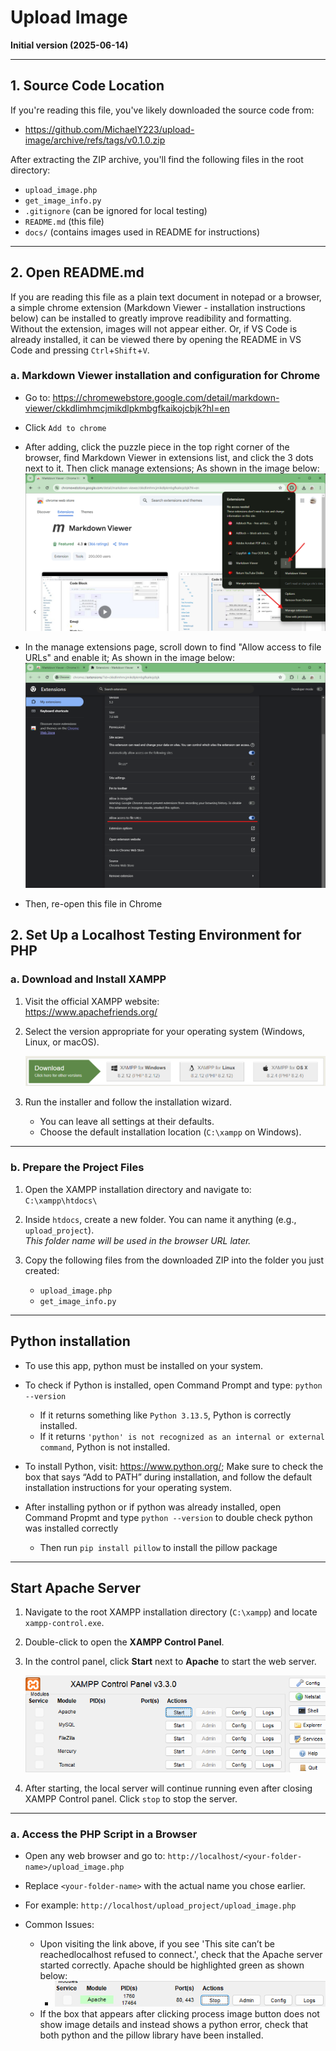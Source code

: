 # Upload Image

**Initial version (2025-06-14)**

---

## 1. Source Code Location

If you're reading this file, you've likely downloaded the source code from:

- https://github.com/MichaelY223/upload-image/archive/refs/tags/v0.1.0.zip

After extracting the ZIP archive, you'll find the following files in the root directory:

- `upload_image.php`
- `get_image_info.py`
- `.gitignore` (can be ignored for local testing)
- `README.md` (this file)
- `docs/` (contains images used in README for instructions)

---

## 2. Open README.md

If you are reading this file as a plain text document in notepad or a browser, a simple chrome extension (Markdown Viewer - installation instructions below) can be installed to greatly improve readibility and formatting. Without the extension, images will not appear either. Or, if VS Code is already installed, it can be viewed there by opening the README in VS Code and pressing `Ctrl`+`Shift`+`V`.

### a. Markdown Viewer installation and configuration for Chrome

- Go to: https://chromewebstore.google.com/detail/markdown-viewer/ckkdlimhmcjmikdlpkmbgfkaikojcbjk?hl=en
- Click `Add to chrome`
- After adding, click the puzzle piece in the top right corner of the browser, find Markdown Viewer in extensions list, and click the 3 dots next to it. Then click manage extensions; As shown in the image below:
  ![Markdown Viewer](docs/markdown_viewer.png)

- In the manage extensions page, scroll down to find "Allow access to file URLs" and enable it; As shown in the image below:
  ![Markdown viewer allow access](docs/markdown_viewer_allow_access.png)

- Then, re-open this file in Chrome

## 2. Set Up a Localhost Testing Environment for PHP

### a. Download and Install XAMPP

1. Visit the official XAMPP website:  
   https://www.apachefriends.org/

2. Select the version appropriate for your operating system (Windows, Linux, or macOS).

   ![XAMPP Download](docs/XAMPP_download.png)

3. Run the installer and follow the installation wizard.
   - You can leave all settings at their defaults.
   - Choose the default installation location (`C:\xampp` on Windows).

---

### b. Prepare the Project Files

1. Open the XAMPP installation directory and navigate to:  
   `C:\xampp\htdocs\`

2. Inside `htdocs`, create a new folder. You can name it anything (e.g., `upload_project`).  
   _This folder name will be used in the browser URL later._

3. Copy the following files from the downloaded ZIP into the folder you just created:
   - `upload_image.php`
   - `get_image_info.py`

---

## Python installation

- To use this app, python must be installed on your system.
- To check if Python is installed, open Command Prompt and type: `python --version`
  - If it returns something like `Python 3.13.5`, Python is correctly installed.
  - If it returns `'python' is not recognized as an internal or external command`, Python is not installed.
- To install Python, visit: https://www.python.org/; Make sure to check the box that says “Add to PATH” during installation, and follow the default installation instructions for your operating system.

- After installing python or if python was already installed, open Command Propmt and type `python --version` to double check python was installed correctly
  - Then run `pip install pillow` to install the pillow package

---

## Start Apache Server

1. Navigate to the root XAMPP installation directory (`C:\xampp`) and locate `xampp-control.exe`.
2. Double-click to open the **XAMPP Control Panel**.
3. In the control panel, click **Start** next to **Apache** to start the web server.

   ![XAMPP Control Panel](docs/Control_panel.png)

4. After starting, the local server will continue running even after closing XAMPP Control panel. Click `stop` to stop the server.

---

### a. Access the PHP Script in a Browser

- Open any web browser and go to: `http://localhost/<your-folder-name>/upload_image.php`
- Replace `<your-folder-name>` with the actual name you chose earlier.
- For example: `http://localhost/upload_project/upload_image.php`

- Common Issues:
  - Upon visiting the link above, if you see 'This site can’t be reachedlocalhost refused to connect.', check that the Apache server started correctly. Apache should be highlighted green as shown below:
    - ![alt text](docs/Apache_startup.png)
  - If the box that appears after clicking process image button does not show image details and instead shows a python error, check that both python and the pillow library have been installed.
